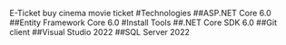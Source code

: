 E-Ticket buy cinema movie ticket
#Technologies
##ASP.NET Core 6.0
##Entity Framework Core 6.0
#Install Tools
##.NET Core SDK 6.0
##Git client
##Visual Studio 2022
##SQL Server 2022